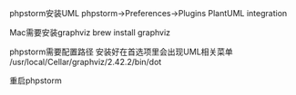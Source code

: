 phpstorm安装UML
phpstorm->Preferences->Plugins
PlantUML integration

Mac需要安装graphviz
brew install graphviz

phpstorm需要配置路径
安装好在首选项里会出现UML相关菜单
/usr/local/Cellar/graphviz/2.42.2/bin/dot

重启phpstorm